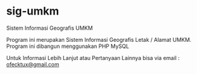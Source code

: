 # sig-umkm
Sistem Informasi Geografis UMKM 

Program ini merupakan Sistem Informasi Geografis Letak / Alamat UMKM.
Program ini dibangun menggunakan PHP MySQL

Untuk Informasi Lebih Lanjut atau Pertanyaan Lainnya bisa via email : 
ofecktux@gmail.com

